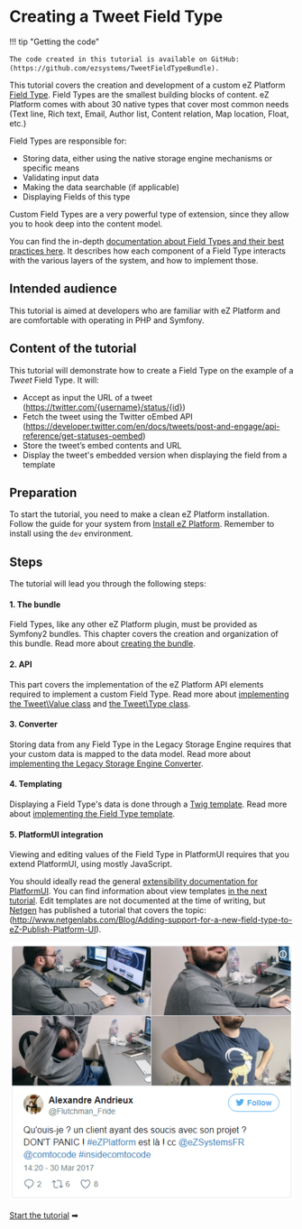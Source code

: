 # Creating a Tweet Field Type

!!! tip "Getting the code"

    The code created in this tutorial is available on GitHub: (https://github.com/ezsystems/TweetFieldTypeBundle).

This tutorial covers the creation and development of a custom eZ Platform [Field Type](../../guide/field_type_reference/).
Field Types are the smallest building blocks of content. eZ Platform comes with about 30 native types that cover most common needs (Text line, Rich text, Email, Author list, Content relation, Map location, Float, etc.)

Field Types are responsible for:

- Storing data, either using the native storage engine mechanisms or specific means
- Validating input data
- Making the data searchable (if applicable)
- Displaying Fields of this type

Custom Field Types are a very powerful type of extension, since they allow you to hook deep into the content model.

You can find the in-depth [documentation about Field Types and their best practices here](../../api/field_type_api_and_best_practices/). It describes how each component of a Field Type interacts with the various layers of the system, and how to implement those.

## Intended audience

This tutorial is aimed at developers who are familiar with eZ Platform and are comfortable with operating in PHP and Symfony.

## Content of the tutorial

This tutorial will demonstrate how to create a Field Type on the example of a *Tweet* Field Type. It will:

- Accept as input the URL of a tweet (https://twitter.com/{username}/status/{id})
- Fetch the tweet using the Twitter oEmbed API (https://developer.twitter.com/en/docs/tweets/post-and-engage/api-reference/get-statuses-oembed)
- Store the tweet’s embed contents and URL
- Display the tweet's embedded version when displaying the field from a template

## Preparation

To start the tutorial, you need to make a clean eZ Platform installation. Follow the guide for your system from [Install eZ Platform](../../getting_started/install_ez_platform/). Remember to install using the `dev` environment.

## Steps

The tutorial will lead you through the following steps:

#### 1. The bundle

Field Types, like any other eZ Platform plugin, must be provided as Symfony2 bundles. This chapter covers the creation and organization of this bundle.
Read more about [creating the bundle](1_create_the_bundle.md).

#### 2. API

This part covers the implementation of the eZ Platform API elements required to implement a custom Field Type.
Read more about [implementing the Tweet\\Value class](2_implement_the_tweet_value_class.md) and [the Tweet\\Type class](3_implement_the_tweet_type_class.md).

#### 3. Converter

Storing data from any Field Type in the Legacy Storage Engine requires that your custom data is mapped to the data model.
Read more about [implementing the Legacy Storage Engine Converter](5_implement_the_legacy_storage_engine_converter.md).

#### 4. Templating

Displaying a Field Type's data is done through a [Twig template](https://twig.symfony.com/doc/2.x/intro.html).
Read more about [implementing the Field Type template](6_introduce_a_template.md).

#### 5. PlatformUI integration

Viewing and editing values of the Field Type in PlatformUI requires that you extend PlatformUI, using mostly JavaScript.

You should ideally read the general [extensibility documentation for PlatformUI](../../guide/extending_ez_platform.md). You can find information about view templates [in the next tutorial](../extending_platformui/extending_platformui_with_new_navigation/). Edit templates are not documented at the time of writing, but [Netgen](http://www.netgenlabs.com/) has published a tutorial that covers the topic: (http://www.netgenlabs.com/Blog/Adding-support-for-a-new-field-type-to-eZ-Publish-Platform-UI).

![Final result of the tutorial](img/fieldtype_tutorial_final_result.png)

[Start the tutorial](1_create_the_bundle.md) ➡
